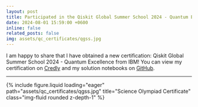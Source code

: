 ```yaml
---
layout: post
title: Participated in the Qiskit Global Summer School 2024 - Quantum Excellence.
date: 2024-08-01 15:59:00 +0600
inline: false
related_posts: false
img: assets/qc_certificates/qgss.jpg
---
```


I am happy to share that I have obtained a new certification: Qiskit Global Summer School 2024 - Quantum Excellence from IBM! You can view my certification on <a href="https://www.credly.com/badges/bf3a899e-4bbe-474c-9e3d-8d96bf66b424/public_url">Credly</a> and my solution notebooks on <a href="https://github.com/AsadullahGalib007/Qiskit-Global-Summer-School-2024">GitHub</a>.

---
{% include figure.liquid loading="eager" path="assets/qc_certificates/qgss.jpg" title="Science Olympiad Certificate" class="img-fluid rounded z-depth-1" %}